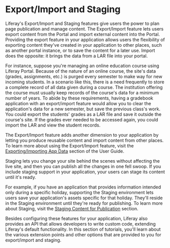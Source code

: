 # Export/Import and Staging [](id=export-import-and-staging)

Liferay's Export/Import and Staging features give users the power to plan page
publication and manage content. The Export/Import feature lets users export
content from the Portal and import external content into the Portal. Providing
the export feature in your application allows users the flexibility of exporting
content they've created in your application to other places, such as another
portal instance, or to save the content for a later use. Import does the
opposite: it brings the data from a LAR file into your portal.

For instance, suppose you're managing an online education course using Liferay
Portal. Because of the nature of an online course, the site's data (grades,
assignments, etc.) is purged every semester to make way for new incoming
students. In a scenario like this, there is a need frequently to store
a complete record of all data given during a course. The institution offering
the course must usually keep records of the course's data for a minimum number
of years. To abide by these requirements, having a gradebook application with an
export/import feature would allow you to clear the application's data for a new
semester, but save the previous class's work. You could export the students'
grades as a LAR file and save it outside the course's site. If the grades ever
needed to be accessed again, you could import the LAR and view the student
records.

The Export/Import feature adds another dimension to your application by
letting you produce reusable content and import content from other places. To
learn more about using the Export/Import feature, visit the
[Exporting/Importing App Data](/discover/portal/-/knowledge_base/6-2/exporting-importing-app-data)
section of the User Guide.

Staging lets you change your site behind the scenes without affecting the live
site, and then you can publish all the changes in one fell swoop. If you include
staging support in your application, your users can stage its content until it's
ready.

For example, if you have an application that provides information intended only
during a specific holiday, supporting the Staging environment lets users save
your application's assets specific for that holiday. They'll reside
in the Staging environment until they're ready for publishing. To learn more
about Staging, visit the
[Staging Content for Publication](/discover/portal/-/knowledge_base/7-0/staging-content-for-publication)
section.

Besides configuring these features for your application, Liferay also provides
an API that allows developers to write custom code, extending Liferay's default
functionality. In this section of tutorials, you'll learn about the various
extension points and other options that are provided to you for export/import
and staging.
